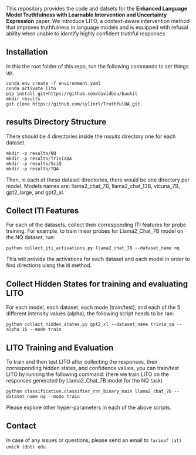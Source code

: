 This repository provides the code and datsets for the **Enhanced Language Model Truthfulness
with Learnable Intervention and Uncertainty Expression** paper. We introduce LITO, a context-aware intervention method that improves truthfulness in language models and is equipped wtih refusal ability when unable to identify highly confident truthful responses.
## Installation
In this the root folder of this repo, run the following commands to set things up.
```
conda env create -f environment.yaml
conda activate lito
pip install git+https://github.com/davidbau/baukit
mkdir results
git clone https://github.com/sylinrl/TruthfulQA.git
````

## results Directory Structure
There should be 4 directories inside the *results* directory one for each dataset. 
```
mkdir -p results/NQ
mkdir -p results/TriviaQA
mkdir -p results/SciQ
mkdir -p results/TQA 
````
Then, in each of these dataset directories, there would be one directory per model. Models names are: llama2_chat_7B, llama2_chat_13B, vicuna_7B, gpt2_large, and gpt2_xl.    

## Collect ITI Features
For each of the datasets, collect their corresponding ITI features for probe training. For example, to train linear probes for Llama2_Chat_7B model on the NQ dataset, run:
```
python collect_iti_activations.py llama2_chat_7B --dataset_name nq
```
This will provide the activations for each dataset and each model in order to find directions uisng the iti method. 


## Collect Hidden States for training and evaluating LITO
For each model, each dataset, each mode (train/test), and each of the 5 different intensity values (alpha), the following script needs to be ran:

```
python collect_hidden_states.py gpt2_xl --dataset_name trivia_qa --alpha 15 --mode train
```

## LITO Training and Evaluation

To train and then test LITO after collecting the responses, their corresponding hidden states, and confidence values, you can train/test LITO by running the following command: (here we train LITO on the responses generated by Llama2_Chat_7B model for the NQ task)

```
python classification.classifier_rnn_binary_main llama2_chat_7B --dataset_name nq --mode train
```

Please explore other hyper-parameters in each of the above scripts. 

## Contact
In case of any issues or questions, please send an email to ```farimaf (at) umich (dot) edu```.
